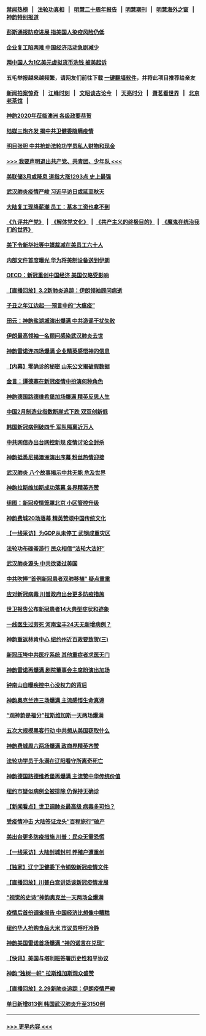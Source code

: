 #### [禁闻热榜](热点新闻.md?=0)  &nbsp;&nbsp;|&nbsp;&nbsp; [法轮功真相](https://github.com/gfw-breaker/truth/blob/master/README.md?=0) &nbsp;&nbsp;|&nbsp;&nbsp; [明慧二十周年报告](https://github.com/gfw-breaker/mh-reports/blob/master/README.md?=0) &nbsp;&nbsp;|&nbsp;&nbsp;[明慧期刊](https://github.com/gfw-breaker/mh-qikan) &nbsp;&nbsp;|&nbsp;&nbsp; [明慧海外之窗](https://github.com/gfw-breaker/mh-news/blob/master/README.md?=0) &nbsp;&nbsp;|&nbsp;&nbsp; [神韵特别报道](https://github.com/gfw-breaker/mh-news/blob/master/shenyun.md?=0)
#### [彭斯通报防疫进展 指美国人染疫风险仍低](../pages/nf4514/n11910872.md?t=03031802) 
#### [企业复工陷两难 中国经济活动急剧减少](../pages/nf4514/n11910412.md?t=03031802) 
#### [两中国人为1亿美元虚拟货币洗钱 被美起诉](../pages/nf4514/n11910880.md?t=03031802) 
#### 五毛举报越来越频繁，请网友们前往下载 [一键翻墙软件](https://github.com/gfw-breaker/ssr-accounts)，并将此项目推荐给亲友
#### [新闻拍案惊奇](https://github.com/gfw-breaker/banned-news/blob/master/pages/link4.md) &nbsp;&nbsp;|&nbsp;&nbsp; [江峰时刻](https://github.com/gfw-breaker/banned-news/blob/master/pages/link4.md) &nbsp;&nbsp;|&nbsp;&nbsp; [文昭谈古论今](https://github.com/gfw-breaker/banned-news/blob/master/pages/link4.md) &nbsp;&nbsp;|&nbsp;&nbsp; [天亮时分](https://github.com/gfw-breaker/banned-news/blob/master/pages/link4.md) &nbsp;&nbsp;|&nbsp;&nbsp; [萧茗看世界](https://github.com/gfw-breaker/banned-news/blob/master/pages/link4.md) &nbsp;&nbsp;|&nbsp;&nbsp; [北京老茶馆](https://github.com/gfw-breaker/banned-news/blob/master/pages/link4.md) &nbsp;&nbsp;|&nbsp;&nbsp; 
#### [神韵2020年莅临澳洲 各级政要恭贺](../pages/nf4514/n11901884.md?t=03031802) 
#### [陆媒三炮齐发 揭中共卫健委隐瞒疫情](../pages/nf4514/n11909414.md?t=03031802) 
#### [明目张胆 中共抢劫法轮功学员私人财物和现金](../pages/nf4514/n11910262.md?t=03031802) 
#### [>>> 我要声明退出共产党、共青团、少年队 <<<](https://github.com/begood0513/goodnews/blob/master/quit/letter.md) 
#### [美联储3月或降息 道指大涨1293点 史上最强](../pages/nf4514/n11910630.md?t=03031802) 
#### [武汉肺炎疫情严峻 习近平访日或延至秋天](../pages/nf4514/n11910570.md?t=03031802) 
#### [大陆复工现降薪潮 员工：基本工资也拿不到](../pages/nf4514/n11910316.md?t=03031802) 
#### [《九评共产党》](https://github.com/begood0513/9ping.md/blob/master/README.md) &nbsp;|&nbsp; [《解体党文化》](../../../../jtdwh.md/blob/master/README.md)  &nbsp;|&nbsp; [《共产主义的终极目的》](../../../../gczydzjmd.md/blob/master/README.md) &nbsp;|&nbsp; [《魔鬼在统治我们的世界》](../../../../mgztzwmdsj.md/blob/master/README.md) 
#### [美下令新华社等中媒裁减在美员工六十人](../pages/nf4514/n11910256.md?t=03031802) 
#### [内部文件首度曝光 华为将美制设备送到伊朗](../pages/nf4514/n11910211.md?t=03031802) 
#### [OECD：新冠重创中国经济 美国仅略受影响](../pages/nf4514/n11910023.md?t=03031802) 
#### [【直播回放】3.2新肺炎追踪：伊朗领袖顾问病逝](../pages/nf4514/n11909676.md?t=03031802) 
#### [子丑之年江边起──预言中的“大瘟疫”](../pages/nf4514/n11908043.md?t=03031802) 
#### [田云：神韵盐湖城演出爆满 中共造谣干扰失败](../pages/nf4514/n11908418.md?t=03031802) 
#### [伊朗最高领袖一名顾问感染武汉肺炎去世](../pages/nf4514/n11909593.md?t=03031802) 
#### [神韵雷诺连四场爆满 企业精英感悟神的信息](../pages/nf4514/n11909556.md?t=03031802) 
#### [【内幕】零确诊的秘密 山东公文揭破假数据](../pages/nf4514/n11903914.md?t=03031802) 
#### [金言：谭德塞在新冠疫情中扮演何种角色](../pages/nf4514/n11907849.md?t=03031802) 
#### [神韵德国路德维希堡加场爆满 精英反思人生](../pages/nf4514/n11909124.md?t=03031802) 
#### [中国2月制造业指数断崖式下跌 双双创新低](../pages/nf4514/n11909490.md?t=03031802) 
#### [韩国新冠病例破四千 军队隔离近万人](../pages/nf4514/n11909279.md?t=03031802) 
#### [中共网信办出台网控新规 疫情讨论全封杀](../pages/nf4514/n11908545.md?t=03031802) 
#### [神韵抵悉尼揭澳洲演出序幕 粉丝热情迎接](../pages/nf4514/n11907894.md?t=03031802) 
#### [武汉肺炎 八个故事揭示中共无能 危及世界](../pages/nf4514/n11888055.md?t=03031802) 
#### [神韵拉斯维加斯成功落幕 各界精英齐赞](../pages/nf4514/n11908773.md?t=03031802) 
#### [组图：新冠疫情笼罩北京 小区管控升级](../pages/nf4514/n11905532.md?t=03031802) 
#### [神韵费城20场落幕 精英赞颂中国传统文化](../pages/nf4514/n11908666.md?t=03031802) 
#### [【一线采访】为GDP从未停工 武钢成重灾区](../pages/nf4514/n11907787.md?t=03031802) 
#### [法轮功布碌崙游行 民众相信“法轮大法好”](../pages/nf4514/n11907645.md?t=03031802) 
#### [武汉肺炎源头 中共欲诿过美国](../pages/nf4514/n11907665.md?t=03031802) 
#### [中共吹捧“首例新冠患者双肺移植” 疑点重重](../pages/nf4514/n11907615.md?t=03031802) 
#### [应对新冠病毒 川普政府出台更多防疫措施](../pages/nf4514/n11907354.md?t=03031802) 
#### [世卫报告公布新冠患者14大典型症状和迹象](../pages/nf4514/n11907472.md?t=03031802) 
#### [一线医生过劳死 河南宝丰24天无新增病例？](../pages/nf4514/n11907430.md?t=03031802) 
#### [神韵重返林肯中心 纽约州近百政要致贺(三)](../pages/nf4514/n11904356.md?t=03031802) 
#### [新冠压垮中共医疗系统 其他重症者求医无门](../pages/nf4514/n11905283.md?t=03031802) 
#### [神韵雷诺再爆满 剧院董事会主席盼演出加场](../pages/nf4514/n11907240.md?t=03031802) 
#### [钟南山自曝疾控中心没权力的背后](../pages/nf4514/n11903401.md?t=03031802) 
#### [神韵奥克兰连三场爆满 主流感悟生命真谛](../pages/nf4514/n11907236.md?t=03031802) 
#### [“观神韵是福分”拉斯维加斯一天两场爆满](../pages/nf4514/n11907070.md?t=03031802) 
#### [五次大规模黑客行动 中共想从美国窃取什么](../pages/nf4514/n11899124.md?t=03031802) 
#### [神韵费城周六两场爆满 政商界精英齐赞](../pages/nf4514/n11906651.md?t=03031802) 
#### [法轮功学员于永满在辽阳看守所离奇死亡](../pages/nf4514/n11906047.md?t=03031802) 
#### [神韵德国路德维希堡再爆满 主流赞中华传统价值](../pages/nf4514/n11906441.md?t=03031802) 
#### [纽约市疑似病例全被排除 仍保持无确诊](../pages/nf4514/n11906039.md?t=03031802) 
#### [【新闻看点】世卫调肺炎最高级 病毒多可怕？](../pages/nf4514/n11905498.md?t=03031802) 
#### [受疫情冲击 大陆签证龙头“百程旅行”破产](../pages/nf4514/n11905777.md?t=03031802) 
#### [美出台更多防疫措施 川普：民众无需恐慌](../pages/nf4514/n11905747.md?t=03031802) 
#### [【一线采访】大陆封城封村 养殖户遭重创](../pages/nf4514/n11905654.md?t=03031802) 
#### [【独家】辽宁卫健委下令销毁新冠疫情文件](../pages/nf4514/n11901418.md?t=03031802) 
#### [【直播回放】川普白宫讲话谈新冠疫情发展](../pages/nf4514/n11905588.md?t=03031802) 
#### [“视觉的史诗”神韵奥克兰一天两场全爆满](../pages/nf4514/n11905160.md?t=03031802) 
#### [疫情后首份调查报告 中国经济比想像中糟糕](../pages/nf4514/n11905617.md?t=03031802) 
#### [纽约华人抢购食品大米 市议员呼吁冷静](../pages/nf4514/n11904453.md?t=03031802) 
#### [神韵美国雷诺首场爆满 “神的诺言在兑现”](../pages/nf4514/n11905108.md?t=03031802) 
#### [【快讯】美国与塔利班签署历史性和平协议](../pages/nf4514/n11905172.md?t=03031802) 
#### [神韵“独树一帜” 拉斯维加斯观众盛赞](../pages/nf4514/n11905063.md?t=03031802) 
#### [【直播回放】2.29新肺炎追踪：伊朗疫情严峻](../pages/nf4514/n11905061.md?t=03031802) 
#### [单日新增813例 韩国武汉肺炎升至3150例](../pages/nf4514/n11904722.md?t=03031802) 

----
#### [ >>> 更早内容 <<< ](../indexes/nf4514-earlier.md)
